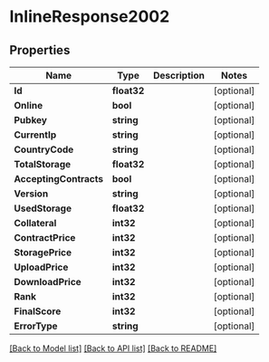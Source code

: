 # InlineResponse2002

## Properties

Name | Type | Description | Notes
------------ | ------------- | ------------- | -------------
**Id** | **float32** |  | [optional] 
**Online** | **bool** |  | [optional] 
**Pubkey** | **string** |  | [optional] 
**CurrentIp** | **string** |  | [optional] 
**CountryCode** | **string** |  | [optional] 
**TotalStorage** | **float32** |  | [optional] 
**AcceptingContracts** | **bool** |  | [optional] 
**Version** | **string** |  | [optional] 
**UsedStorage** | **float32** |  | [optional] 
**Collateral** | **int32** |  | [optional] 
**ContractPrice** | **int32** |  | [optional] 
**StoragePrice** | **int32** |  | [optional] 
**UploadPrice** | **int32** |  | [optional] 
**DownloadPrice** | **int32** |  | [optional] 
**Rank** | **int32** |  | [optional] 
**FinalScore** | **int32** |  | [optional] 
**ErrorType** | **string** |  | [optional] 

[[Back to Model list]](../README.md#documentation-for-models) [[Back to API list]](../README.md#documentation-for-api-endpoints) [[Back to README]](../README.md)


